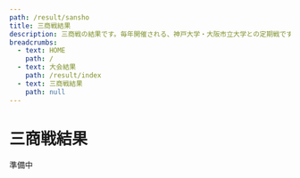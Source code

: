 ```yaml
---
path: /result/sansho
title: 三商戦結果
description: 三商戦の結果です。毎年開催される、神戸大学・大阪市立大学との定期戦です。
breadcrumbs:
  - text: HOME
    path: /
  - text: 大会結果
    path: /result/index
  - text: 三商戦結果
    path: null
---
```


# 三商戦結果

準備中
